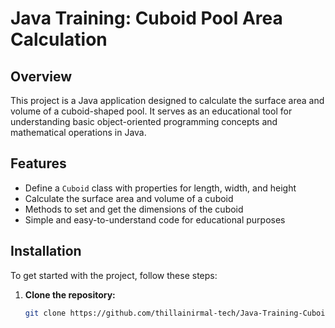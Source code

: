 # Java Training: Cuboid Pool Area Calculation

## Overview
This project is a Java application designed to calculate the surface area and volume of a cuboid-shaped pool. It serves as an educational tool for understanding basic object-oriented programming concepts and mathematical operations in Java.

## Features
- Define a `Cuboid` class with properties for length, width, and height
- Calculate the surface area and volume of a cuboid
- Methods to set and get the dimensions of the cuboid
- Simple and easy-to-understand code for educational purposes

## Installation
To get started with the project, follow these steps:

1. **Clone the repository:**
   ```sh
   git clone https://github.com/thillainirmal-tech/Java-Training-CuboidPoolAreaCalculation.git
